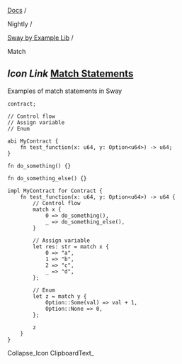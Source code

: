 [Docs](https://docs.fuel.network/) /

Nightly  /

[Sway by Example Lib](https://docs.fuel.network/docs/nightly/sway-by-example-lib/) /

Match

## _Icon Link_ [Match Statements](https://docs.fuel.network/docs/nightly/sway-by-example-lib/match/\#match-statements)

Examples of match statements in Sway

```fuel_Box fuel_Box-idXKMmm-css
contract;

// Control flow
// Assign variable
// Enum

abi MyContract {
    fn test_function(x: u64, y: Option<u64>) -> u64;
}

fn do_something() {}

fn do_something_else() {}

impl MyContract for Contract {
    fn test_function(x: u64, y: Option<u64>) -> u64 {
        // Control flow
        match x {
            0 => do_something(),
            _ => do_something_else(),
        }

        // Assign variable
        let res: str = match x {
            0 => "a",
            1 => "b",
            2 => "c",
            _ => "d",
        };

        // Enum
        let z = match y {
            Option::Some(val) => val + 1,
            Option::None => 0,
        };

        z
    }
}

```

Collapse_Icon ClipboardText_
